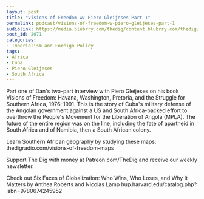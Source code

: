 ```yaml
---
layout: post
title: "Visions of Freedom w/ Piero Gleijeses Part 1"
permalink: podcast/visions-of-freedom-w-piero-gleijeses-part-1
audiolink: https://media.blubrry.com/thedig/content.blubrry.com/thedig/The_Dig-EP_332-Piero.mp3
post_id: 2071
categories: 
- Imperialism and Foreign Policy
tags: 
- Africa
- Cuba
- Piero Gleijeses
- South Africa
---
```


Part one of Dan's two-part interview with Piero Gleijeses on his book Visions of Freedom: Havana, Washington, Pretoria, and the Struggle for Southern Africa, 1976–1991. This is the story of Cuba's military defense of the Angolan government against a US and South Africa-backed effort to overthrow the People's Movement for the Liberation of Angola (MPLA). The future of the entire region was on the line, including the fate of apartheid in South Africa and of Namibia, then a South African colony. 

Learn Southern African geography by studying these maps: thedigradio.com/visions-of-freedom-maps

Support The Dig with money at Patreon.com/TheDig and receive our weekly newsletter. 

Check out Six Faces of Globalization: Who Wins, Who Loses, and Why It Matters by Anthea Roberts and Nicolas Lamp hup.harvard.edu/catalog.php?isbn=9780674245952
